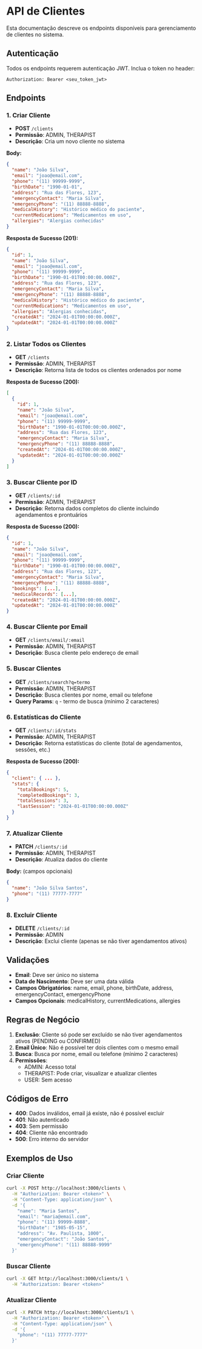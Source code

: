 # API de Clientes

Esta documentação descreve os endpoints disponíveis para gerenciamento de clientes no sistema.

## Autenticação

Todos os endpoints requerem autenticação JWT. Inclua o token no header:
```
Authorization: Bearer <seu_token_jwt>
```

## Endpoints

### 1. Criar Cliente
- **POST** `/clients`
- **Permissão**: ADMIN, THERAPIST
- **Descrição**: Cria um novo cliente no sistema

**Body:**
```json
{
  "name": "João Silva",
  "email": "joao@email.com",
  "phone": "(11) 99999-9999",
  "birthDate": "1990-01-01",
  "address": "Rua das Flores, 123",
  "emergencyContact": "Maria Silva",
  "emergencyPhone": "(11) 88888-8888",
  "medicalHistory": "Histórico médico do paciente",
  "currentMedications": "Medicamentos em uso",
  "allergies": "Alergias conhecidas"
}
```

**Resposta de Sucesso (201):**
```json
{
  "id": 1,
  "name": "João Silva",
  "email": "joao@email.com",
  "phone": "(11) 99999-9999",
  "birthDate": "1990-01-01T00:00:00.000Z",
  "address": "Rua das Flores, 123",
  "emergencyContact": "Maria Silva",
  "emergencyPhone": "(11) 88888-8888",
  "medicalHistory": "Histórico médico do paciente",
  "currentMedications": "Medicamentos em uso",
  "allergies": "Alergias conhecidas",
  "createdAt": "2024-01-01T00:00:00.000Z",
  "updatedAt": "2024-01-01T00:00:00.000Z"
}
```

### 2. Listar Todos os Clientes
- **GET** `/clients`
- **Permissão**: ADMIN, THERAPIST
- **Descrição**: Retorna lista de todos os clientes ordenados por nome

**Resposta de Sucesso (200):**
```json
[
  {
    "id": 1,
    "name": "João Silva",
    "email": "joao@email.com",
    "phone": "(11) 99999-9999",
    "birthDate": "1990-01-01T00:00:00.000Z",
    "address": "Rua das Flores, 123",
    "emergencyContact": "Maria Silva",
    "emergencyPhone": "(11) 88888-8888",
    "createdAt": "2024-01-01T00:00:00.000Z",
    "updatedAt": "2024-01-01T00:00:00.000Z"
  }
]
```

### 3. Buscar Cliente por ID
- **GET** `/clients/:id`
- **Permissão**: ADMIN, THERAPIST
- **Descrição**: Retorna dados completos do cliente incluindo agendamentos e prontuários

**Resposta de Sucesso (200):**
```json
{
  "id": 1,
  "name": "João Silva",
  "email": "joao@email.com",
  "phone": "(11) 99999-9999",
  "birthDate": "1990-01-01T00:00:00.000Z",
  "address": "Rua das Flores, 123",
  "emergencyContact": "Maria Silva",
  "emergencyPhone": "(11) 88888-8888",
  "bookings": [...],
  "medicalRecords": [...],
  "createdAt": "2024-01-01T00:00:00.000Z",
  "updatedAt": "2024-01-01T00:00:00.000Z"
}
```

### 4. Buscar Cliente por Email
- **GET** `/clients/email/:email`
- **Permissão**: ADMIN, THERAPIST
- **Descrição**: Busca cliente pelo endereço de email

### 5. Buscar Clientes
- **GET** `/clients/search?q=termo`
- **Permissão**: ADMIN, THERAPIST
- **Descrição**: Busca clientes por nome, email ou telefone
- **Query Params**: `q` - termo de busca (mínimo 2 caracteres)

### 6. Estatísticas do Cliente
- **GET** `/clients/:id/stats`
- **Permissão**: ADMIN, THERAPIST
- **Descrição**: Retorna estatísticas do cliente (total de agendamentos, sessões, etc.)

**Resposta de Sucesso (200):**
```json
{
  "client": { ... },
  "stats": {
    "totalBookings": 5,
    "completedBookings": 3,
    "totalSessions": 3,
    "lastSession": "2024-01-01T00:00:00.000Z"
  }
}
```

### 7. Atualizar Cliente
- **PATCH** `/clients/:id`
- **Permissão**: ADMIN, THERAPIST
- **Descrição**: Atualiza dados do cliente

**Body:** (campos opcionais)
```json
{
  "name": "João Silva Santos",
  "phone": "(11) 77777-7777"
}
```

### 8. Excluir Cliente
- **DELETE** `/clients/:id`
- **Permissão**: ADMIN
- **Descrição**: Exclui cliente (apenas se não tiver agendamentos ativos)

## Validações

- **Email**: Deve ser único no sistema
- **Data de Nascimento**: Deve ser uma data válida
- **Campos Obrigatórios**: name, email, phone, birthDate, address, emergencyContact, emergencyPhone
- **Campos Opcionais**: medicalHistory, currentMedications, allergies

## Regras de Negócio

1. **Exclusão**: Cliente só pode ser excluído se não tiver agendamentos ativos (PENDING ou CONFIRMED)
2. **Email Único**: Não é possível ter dois clientes com o mesmo email
3. **Busca**: Busca por nome, email ou telefone (mínimo 2 caracteres)
4. **Permissões**: 
   - ADMIN: Acesso total
   - THERAPIST: Pode criar, visualizar e atualizar clientes
   - USER: Sem acesso

## Códigos de Erro

- **400**: Dados inválidos, email já existe, não é possível excluir
- **401**: Não autenticado
- **403**: Sem permissão
- **404**: Cliente não encontrado
- **500**: Erro interno do servidor

## Exemplos de Uso

### Criar Cliente
```bash
curl -X POST http://localhost:3000/clients \
  -H "Authorization: Bearer <token>" \
  -H "Content-Type: application/json" \
  -d '{
    "name": "Maria Santos",
    "email": "maria@email.com",
    "phone": "(11) 99999-8888",
    "birthDate": "1985-05-15",
    "address": "Av. Paulista, 1000",
    "emergencyContact": "João Santos",
    "emergencyPhone": "(11) 88888-9999"
  }'
```

### Buscar Cliente
```bash
curl -X GET http://localhost:3000/clients/1 \
  -H "Authorization: Bearer <token>"
```

### Atualizar Cliente
```bash
curl -X PATCH http://localhost:3000/clients/1 \
  -H "Authorization: Bearer <token>" \
  -H "Content-Type: application/json" \
  -d '{
    "phone": "(11) 77777-7777"
  }'
```
